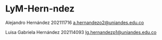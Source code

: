 # LyM-Hern-ndez

Alejandro Hernández 202111716 a.hernandezo2@uniandes.edu.co

Luisa Gabriela Hernández 202114093 lg.hernandezp1@uniandes.edu.co
